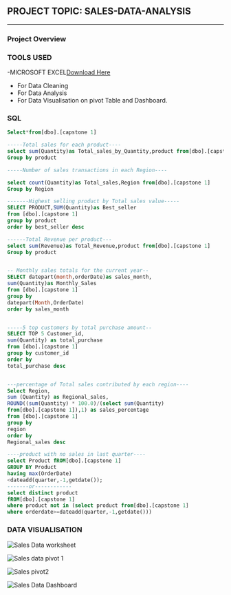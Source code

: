 ## PROJECT TOPIC: SALES-DATA-ANALYSIS
---
### Project Overview


### TOOLS USED
-MICROSOFT EXCEL[Download Here](https://www.microsoft.com)
- For Data Cleaning
- For Data Analysis
- For Data Visualisation on pivot Table and Dashboard.
  
 ### SQL
 ```SQL
Select*from[dbo].[capstone 1]

 -----Total sales for each product----
 select sum(Quantity)as Total_sales_by_Quantity,product from[dbo].[capstone 1]  
 Group by product

 -----Number of sales transactions in each Region----
 
 select count(Quantity)as Total_sales,Region from[dbo].[capstone 1]  
 Group by Region

 -------Highest selling product by Total sales value-----
 SELECT PRODUCT,SUM(Quantity)as Best_seller
 from [dbo].[capstone 1]
 group by product
 order by best_seller desc
 
 ------Total Revenue per product---
 select sum(Revenue)as Total_Revenue,product from[dbo].[capstone 1]  
 Group by product


 --	Monthly sales totals for the current year--
 SELECT datepart(month,orderDate)as sales_month,
 sum(Quantity)as Monthly_Sales
 from [dbo].[capstone 1]
 group by
 datepart(Month,OrderDate)
 order by sales_month


-----5 top customers by total purchase amount--
SELECT TOP 5 Customer_id,
sum(Quantity) as total_purchase
from [dbo].[capstone 1]
group by customer_id
order by 
total_purchase desc


---percentage of Total sales contributed by each region----
Select Region,
sum (Quantity) as Regional_sales,
ROUND((sum(Quantity) * 100.0)/(select sum(Quantity)
from[dbo].[capstone 1]),1) as sales_percentage
from [dbo].[capstone 1]
group by
region
order by
Regional_sales desc

----product with no sales in last quarter----
select Product fROM[dbo].[capstone 1]
GROUP BY Product
having max(OrderDate)
<dateadd(quarter,-1,getdate());
-------or------------
select distinct product
fROM[dbo].[capstone 1]
where product not in (select product from[dbo].[capstone 1]
where orderdate>=dateadd(quarter,-1,getdate()))
```

### DATA VISUALISATION

![Sales Data worksheet](https://github.com/user-attachments/assets/505f24e6-bda4-45bf-afdb-c96c32a346da)




![Sales data pivot 1](https://github.com/user-attachments/assets/da797fc8-298b-4fcf-a7a2-c4d3df142e64)





![Sales pivot2](https://github.com/user-attachments/assets/fd4fec96-ca10-4d9a-b174-d1399ce2667a)




![Sales Data Dashboard](https://github.com/user-attachments/assets/b0c7a855-fb62-4cab-af54-acc2e5ee6852)

